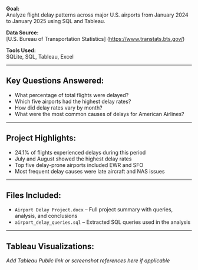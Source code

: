 **Goal:**  
Analyze flight delay patterns across major U.S. airports from January 2024 to January 2025 using SQL and Tableau.

**Data Source:**  
[U.S. Bureau of Transportation Statistics] (https://www.transtats.bts.gov/)

**Tools Used:**  
SQLite, SQL, Tableau, Excel

---

## Key Questions Answered:
- What percentage of total flights were delayed?
- Which five airports had the highest delay rates?
- How did delay rates vary by month?
- What were the most common causes of delays for American Airlines?

---

## Project Highlights:
- 24.1% of flights experienced delays during this period
- July and August showed the highest delay rates
- Top five delay-prone airports included EWR and SFO
- Most frequent delay causes were late aircraft and NAS issues

---

## Files Included:
- `Airport Delay Project.docx` – Full project summary with queries, analysis, and conclusions  
- `airport_delay_queries.sql` – Extracted SQL queries used in the analysis

---

## Tableau Visualizations:
*Add Tableau Public link or screenshot references here if applicable*
